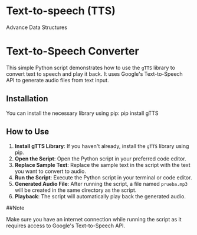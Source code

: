 # Text-to-speech (TTS)
Advance Data Structures
# Text-to-Speech Converter

This simple Python script demonstrates how to use the `gTTS` library to convert text to speech and play it back. It uses Google's Text-to-Speech API to generate audio files from text input.

## Installation

You can install the necessary library using pip:
pip install gTTS



## How to Use

1. **Install gTTS Library**: If you haven't already, install the `gTTS` library using pip.
2. **Open the Script**: Open the Python script in your preferred code editor.
3. **Replace Sample Text**: Replace the sample text in the script with the text you want to convert to audio.
4. **Run the Script**: Execute the Python script in your terminal or code editor.
5. **Generated Audio File**: After running the script, a file named `prueba.mp3` will be created in the same directory as the script.
6. **Playback**: The script will automatically play back the generated audio.

##Note

Make sure you have an internet connection while running the script as it requires access to Google's Text-to-Speech API.
